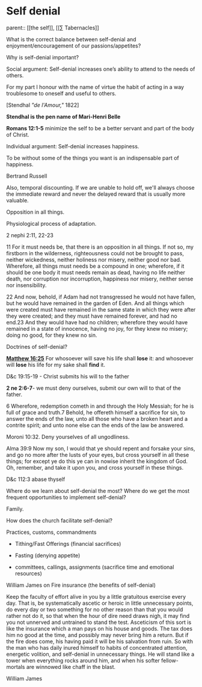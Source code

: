 # Self denial
parent:: [[the self]], [[∑ Tabernacles]]

What is the correct balance between self-denial and enjoyment/encouragement of our passions/appetites?

Why is self-denial important?

Social argument: Self-denial increases one’s ability to attend to the needs of others.

For my part I honour with the name of virtue the habit of acting in a way troublesome to oneself and useful to others.

[Stendhal *"de l'Amour,"* 1822]

**Stendhal is the pen name of Mari-Henri Belle**

**Romans 12:1-5** minimize the self to be a better servant and part of the body of Christ.

Individual argument: Self-denial increases happiness.

To be without some of the things you want is an indispensable part of happiness.

Bertrand Russell

Also, temporal discounting. If we are unable to hold off, we'll always choose the immediate reward and never the delayed reward that is usually more valuable.

Opposition in all things.

Physiological process of adaptation.

2 nephi 2:11, 22-23

11 For it must needs be, that there is an opposition in all things. If not so, my firstborn in the wilderness, righteousness could not be brought to pass, neither wickedness, neither holiness nor misery, neither good nor bad. Wherefore, all things must needs be a compound in one; wherefore, if it should be one body it must needs remain as dead, having no life neither death, nor corruption nor incorruption, happiness nor misery, neither sense nor insensibility.

22 And now, behold, if Adam had not transgressed he would not have fallen, but he would have remained in the garden of Eden. And all things which were created must have remained in the same state in which they were after they were created; and they must have remained forever, and had no end.23 And they would have had no children; wherefore they would have remained in a state of innocence, having no joy, for they knew no misery; doing no good, for they knew no sin.

Doctrines of self-denial?

**[Matthew 16:25](https://www.lds.org/scriptures/nt/matt/16.25?lang=eng#24)** For whosoever will save his life shall **lose** it: and whosoever will **lose** his life for my sake shall **find** it.

D&c 19:15-19 - Christ submits his will to the father

**2 ne 2:6-7**- we must deny ourselves, submit our own will to that of the father.

6 Wherefore, redemption cometh in and through the Holy Messiah; for he is full of grace and truth.7 Behold, he offereth himself a sacrifice for sin, to answer the ends of the law, unto all those who have a broken heart and a contrite spirit; and unto none else can the ends of the law be answered.

Moroni 10:32. Deny yourselves of all ungodliness.

Alma 39:9 Now my son, I would that ye should repent and forsake your sins, and go no more after the lusts of your eyes, but cross yourself in all these things; for except ye do this ye can in nowise inherit the kingdom of God. Oh, remember, and take it upon you, and cross yourself in these things.

D&c 112:3 abase thyself

Where do we learn about self-denial the most? Where do we get the most frequent opportunities to implement self-denial? 

Family.

How does the church facilitate self-denial?

Practices, customs, commandments

* Tithing/Fast Offerings (financial sacrifices)

* Fasting (denying appetite)

* committees, callings, assignments (sacrifice time and emotional resources)

William James on Fire insurance (the benefits of self-denial)

Keep the faculty of effort alive in you by a little gratuitous exercise every day. That is, be systematically ascetic or heroic in little unnecessary points, do every day or two something for no other reason than that you would rather not do it, so that when the hour of dire need draws nigh, it may find you not unnerved and untrained to stand the test. Asceticism of this sort is like the insurance which a man pays on his house and goods. The tax does him no good at the time, and possibly may never bring him a return. But if the fire does come, his having paid it will be his salvation from ruin. So with the man who has daily inured himself to habits of concentrated attention, energetic volition, and self-denial in unnecessary things. He will stand like a tower when everything rocks around him, and when his softer fellow-mortals are winnowed like chaff in the blast.

William James